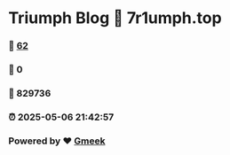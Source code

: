 # Triumph Blog :link: 7r1umph.top 
### :page_facing_up: [62](7r1umph.top/tag.html) 
### :speech_balloon: 0 
### :hibiscus: 829736 
### :alarm_clock: 2025-05-06 21:42:57 
### Powered by :heart: [Gmeek](https://github.com/Meekdai/Gmeek)
